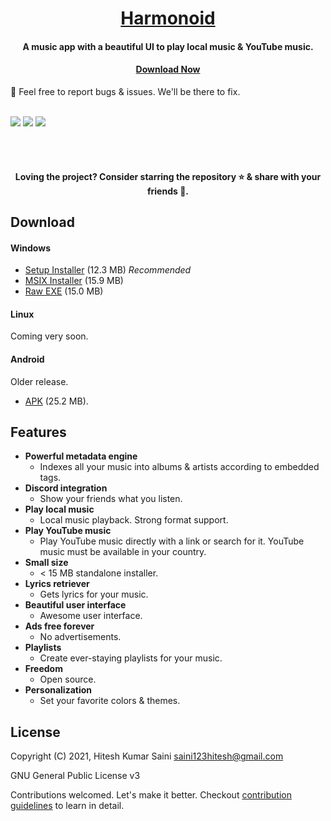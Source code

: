 <h1 align="center"><a href="https://github.com/alexmercerind/harmonoid">Harmonoid</a></h1>
<h4 align="center">A music app with a beautiful UI to play local music & YouTube music.</h4>

<h4 align="center"><a href='#download'>Download Now</a></h4>

🏁 Feel free to report bugs & issues. We'll be there to fix.
<br></br>

![](https://github.com/harmonoid/harmonoid/blob/assets/windows-0.jpg)
![](https://github.com/harmonoid/harmonoid/blob/assets/windows-1.jpg)
![](https://github.com/harmonoid/harmonoid/blob/assets/windows-2.jpg)


<br></br>

<h4  align="center">Loving the project? Consider starring the repository ⭐ & share with your friends 💜.</h4>

## Download

#### Windows

- [Setup Installer](https://github.com/harmonoid/harmonoid/releases/download/v0.1.2/harmonoid-windows-setup.zip) (12.3 MB) _Recommended_
- [MSIX Installer](https://github.com/harmonoid/harmonoid/releases/download/v0.1.2/harmonoid-windows-msix.zip) (15.9 MB)
- [Raw EXE](https://github.com/harmonoid/harmonoid/releases/download/v0.1.2/harmonoid-windows-exe.zip) (15.0 MB)

#### Linux

Coming very soon.

#### Android

Older release.

- [APK](https://github.com/harmonoid/harmonoid/releases/download/v0.0.8/harmonoid-v0.0.8.apk) (25.2 MB).

## Features

- **Powerful metadata engine**
  - Indexes all your music into albums & artists according to embedded tags.
- **Discord integration**
  - Show your friends what you listen.
- **Play local music**
  - Local music playback. Strong format support.
- **Play YouTube music**
  - Play YouTube music directly with a link or search for it. YouTube music must be available in your country.
- **Small size**
  - < 15 MB standalone installer.
- **Lyrics retriever**
  - Gets lyrics for your music.
- **Beautiful user interface**
  - Awesome user interface.
- **Ads free forever**
  - No advertisements.
- **Playlists**
  - Create ever-staying playlists for your music.
- **Freedom**
  - Open source.
- **Personalization**
  - Set your favorite colors & themes.

## License

Copyright (C) 2021, Hitesh Kumar Saini <saini123hitesh@gmail.com>

GNU General Public License v3

Contributions welcomed. Let's make it better.
Checkout [contribution guidelines](https://github.com/harmonoid/harmonoid/blob/master/CONTRIBUTING.md) to learn in detail.
